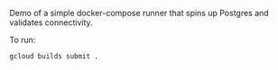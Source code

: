Demo of a simple docker-compose runner that spins up Postgres and validates connectivity.

To run:
```
gcloud builds submit .
```
